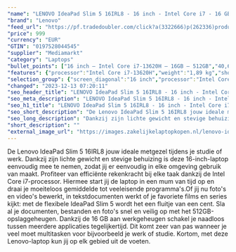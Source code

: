 ```yaml
---
"name": "LENOVO IdeaPad Slim 5 16IRL8 - 16 inch - Intel Core i7 - 16 GB - 512 GB"
"brand": "Lenovo"
"feed_url": "https://pf.tradedoubler.com/click?a(3322666)p(262336)product(50617-1766194)ttid(3)url(https%3A%2F%2Fwww.mediamarkt.nl%2Fnl%2Fproduct%2F_lenovo-ideapad-slim-5-16irl8-16-inch-intel-core-i7-16-gb-512-gb-1766194.html%3Futm_source%3Dtradedoubler%26utm_medium%3Daff-comparison%26utm_term%3D1766194)"
"price": 999
"currency": "EUR"
"GTIN": "0197528044545"
"supplier": "Mediamarkt"
"category": "Laptops"
"bullet_points": ["16 inch – Intel Core i7-13620H – 16GB – 512GB","40,6 cm / 16 inch","WUXGA - 40,6 cm / 16 inch","SSD , 512 GB , M.2 via PCIe","2x USB 3.2, 2x USB 3.2 Type-C, 1x HDMI 1.4b, 1x hoofdtelefoon-/microfooncombo","Lithium polymer","35.6 cm x 1.69 cm x 25.1 cm /"]
"features": {"processor":"Intel Core i7-13620H","weight":"1,89 kg","short_description":"IP SLIM 5 16IRL8 I7 16G 512G 11H","additional_update_information":"Voor zover op de afbeeldingen apps worden getoond, geldt dat MediaMarkt niet kan garanderen dat de apps tijdens de volledige levensduur van het product goed zullen blijven functioneren. Dit hangt af van het beleid van de fabrikant.","image_ratio":"16:10","min_duration_supported_software_updates":"2 jaar","bluetooth":"Ja","hard_disk_1":"SSD , 512 GB , M.2 via PCIe","screen_diagonal_cm":"40,6 cm","product_height":"1,69 cm","manufacturer_guarantee":"2 jaar","panel_type":"IPS (In-Plane Switching)","touchscreen":"Nee","configuration":"16 inch – Intel Core i7-13620H – 16GB – 512GB","integrated_mike":"Ja","speakers":"Ja","convertibility":"Vast scherm","memory_speeds":"5200 MHz","screen_type":"Glanzend scherm","model_year":"2023","processor_clock_rate":"2.4 GHz","shipping_costs":"0.00","memory_size":"16 GB","battery_capacity":"75,4 Wh","delivery_time":"5","number_of_processor_cores":"10","processor_brand":"Intel®","ram_configuration":"1x 16 GB","depth":"25,1 cm","special_features":"IR camera voor Windows Hello","bluetooth_version":"5.1","connections":"2x USB 3.2, 2x USB 3.2 Type-C, 1x HDMI 1.4b, 1x hoofdtelefoon-/microfooncombo","brightness":"300 cd/m²","manufacturer_part_number":"82XF005GMH","product_manufacturer":"LENOVO","color":"Grijs","battery_type":"Lithium polymer","product_type":"Laptop","capacity_of_1_hard_disk":"512 GB","type_of_1_hard_disk":"SSD","ram_type":"DDR5","product_introduction_date":"2023-05-22","front_camera":"Ja","processor_speed_with_turbo":"4.9 GHz","integrated_webcam":"Ja","update_policy":"Onbekend","total_storage_space_in_gb":"512 GB","wlan":"Ja","processor_model":"Core™ i7","scope_of_delivery":"Laptop, USB-C adapter (65W), handleiding","previous_price":"","product_width":"35,6 cm","warranty_note":"Geen aanvullende garantie-informatie","image_quality":"WUXGA","dimensions_weight":"35.6 cm x 1.69 cm x 25.1 cm /","screen_diagonal_cm_inch":"40,6 cm / 16 inch","height":"1,69 cm","screen_diagonal_inches":"16 inch","card_reader":"Ja","wlan_standards":"WiFi 6E (802.11AX)","manufacturer_supported_software_updates":"Ja","resolution":"1920 x 1200","product_depth":"25,1 cm","total_storage_space":"512 GB"}
"selection_group": {"screen_diagonal":"16 inch","processor":"Intel Core i7","changed_price_past_3_days":false,"product_family":"Ideapad"}
"changed": "2023-12-13 07:20:11"
"seo_header_title": "LENOVO IdeaPad Slim 5 16IRL8 - 16 inch - Intel Core i7 - 16 GB - 512 GB"
"seo_meta_description": "LENOVO IdeaPad Slim 5 16IRL8 - 16 inch - Intel Core i7 - 16 GB - 512 GB"
"seo_h1_title": "LENOVO IdeaPad Slim 5 16IRL8 - 16 inch - Intel Core i7 - 16 GB - 512 GB"
"seo_short_description": "De Lenovo IdeaPad Slim 5 16IRL8 jouw ideale metgezel tijdens je studie of werk."
"seo_long_description": "Dankzij zijn lichte gewicht en stevige behuizing is deze 16-inch-laptop eenvoudig mee te nemen, zodat jij er eenvoudig in elke omgeving gebruik van maakt. Profiteer van efficiënte rekenkracht bij elke taak dankzij de Intel Core i7-processor. Hiermee start jij de laptop in een mum van tijd op en draai je moeiteloos gemiddelde tot veeleisende programma's. Of jij nu foto's en video's bewerkt, in tekstdocumenten werkt of je favoriete films en series kijkt: met de flexibele IdeaPad Slim 5 wordt het een fluitje van een cent. Sla al je documenten, bestanden en foto's snel en veilig op met het 512GB-opslaggeheugen. Dankzij de 16 GB aan werkgeheugen schakel je naadloos tussen meerdere applicaties tegelijkertijd. Dit komt zeer van pas wanneer je veel moet multitasken voor bijvoorbeeld je werk of studie. Kortom, met deze Lenovo-laptop kun jij op elk gebied uit de voeten."
"short_description": ""
"external_image_url": "https://images.zakelijkelaptopkopen.nl/lenovo-ideapad-slim-5-16irl8-16-inch-intel-core-i7-16-gb-512-gb-1766194.webp"
---
```


De Lenovo IdeaPad Slim 5 16IRL8 jouw ideale metgezel tijdens je studie of werk. Dankzij zijn lichte gewicht en stevige behuizing is deze 16-inch-laptop eenvoudig mee te nemen, zodat jij er eenvoudig in elke omgeving gebruik van maakt. Profiteer van efficiënte rekenkracht bij elke taak dankzij de Intel Core i7-processor. Hiermee start jij de laptop in een mum van tijd op en draai je moeiteloos gemiddelde tot veeleisende programma's.Of jij nu foto's en video's bewerkt, in tekstdocumenten werkt of je favoriete films en series kijkt: met de flexibele IdeaPad Slim 5 wordt het een fluitje van een cent. Sla al je documenten, bestanden en foto's snel en veilig op met het 512GB-opslaggeheugen. Dankzij de 16 GB aan werkgeheugen schakel je naadloos tussen meerdere applicaties tegelijkertijd. Dit komt zeer van pas wanneer je veel moet multitasken voor bijvoorbeeld je werk of studie. Kortom, met deze Lenovo-laptop kun jij op elk gebied uit de voeten.